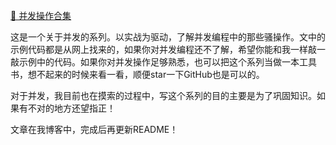 [🍕 并发操作合集](https://nnkwrik.github.io/2018/11/01/20181030-2/)

这是一个关于并发的系列。以实战为驱动，了解并发编程中的那些骚操作。文中的示例代码都是从网上找来的，如果你对并发编程还不了解，希望你能和我一样敲一敲示例中的代码。如果你对并发操作足够熟悉，也可以把这个系列当做一本工具书，想不起来的时候来看一看，顺便star一下GitHub也是可以的。

对于并发，我目前也在摸索的过程中，写这个系列的目的主要是为了巩固知识。如果有不对的地方还望指正！

文章在我博客中，完成后再更新README！
